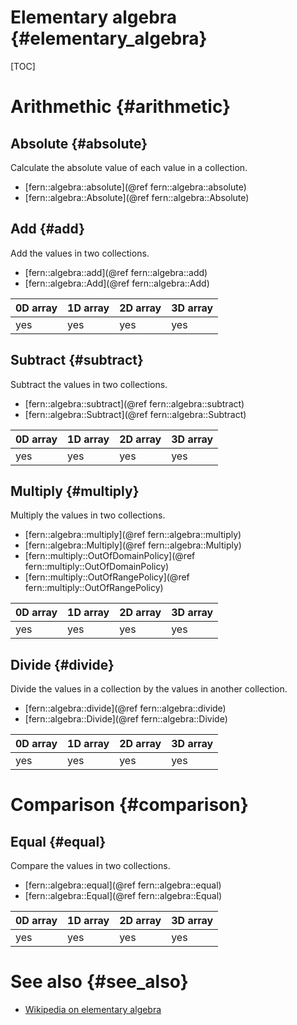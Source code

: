 Elementary algebra {#elementary_algebra}
==================

[TOC]


Arithmethic {#arithmetic}
===========

Absolute {#absolute}
--------
Calculate the absolute value of each value in a collection.

- [fern::algebra::absolute](@ref fern::algebra::absolute)
- [fern::algebra::Absolute](@ref fern::algebra::Absolute)


Add {#add}
---
Add the values in two collections.

- [fern::algebra::add](@ref fern::algebra::add)
- [fern::algebra::Add](@ref fern::algebra::Add)

0D array | 1D array | 2D array | 3D array
-------- | -------- | -------- | --------
yes      | yes      | yes      | yes


Subtract {#subtract}
--------
Subtract the values in two collections.

- [fern::algebra::subtract](@ref fern::algebra::subtract)
- [fern::algebra::Subtract](@ref fern::algebra::Subtract)

0D array | 1D array | 2D array | 3D array
-------- | -------- | -------- | --------
yes      | yes      | yes      | yes


Multiply {#multiply}
--------
Multiply the values in two collections.

- [fern::algebra::multiply](@ref fern::algebra::multiply)
- [fern::algebra::Multiply](@ref fern::algebra::Multiply)
- [fern::multiply::OutOfDomainPolicy](@ref fern::multiply::OutOfDomainPolicy)
- [fern::multiply::OutOfRangePolicy](@ref fern::multiply::OutOfRangePolicy)

0D array | 1D array | 2D array | 3D array
-------- | -------- | -------- | --------
yes      | yes      | yes      | yes


Divide {#divide}
------
Divide the values in a collection by the values in another collection.

- [fern::algebra::divide](@ref fern::algebra::divide)
- [fern::algebra::Divide](@ref fern::algebra::Divide)

0D array | 1D array | 2D array | 3D array
-------- | -------- | -------- | --------
yes      | yes      | yes      | yes


Comparison {#comparison}
==========

Equal {#equal}
-----
Compare the values in two collections.

- [fern::algebra::equal](@ref fern::algebra::equal)
- [fern::algebra::Equal](@ref fern::algebra::Equal)

0D array | 1D array | 2D array | 3D array
-------- | -------- | -------- | --------
yes      | yes      | yes      | yes


See also {#see_also}
========
- [Wikipedia on elementary algebra](https://en.wikipedia.org/wiki/Elementary_algebra)
